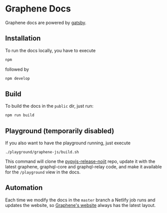 # Graphene Docs

Graphene docs are powered by [gatsby](https://github.com/gatsbyjs/gatsby).

## Installation

To run the docs locally, you have to execute

```bash
npm
```

followed by

```bash
npm develop
```

## Build

To build the docs in the `public` dir, just run:

```bash
npm run build
```

## Playground (temporarily disabled)

If you also want to have the playground running, just execute

```
./playground/graphene-js/build.sh
```

This command will clone the [pypyjs-release-nojit](https://github.com/pypyjs/pypyjs-release-nojit) repo, update it with the latest graphene, graphql-core and graphql-relay code, and make it available for the `/playground` view in the docs.

## Automation

Each time we modify the docs in the `master` branch a Netlify job runs and updates the website, so [Graphene's website](https://graphene-python.org) always has the latest layout.
